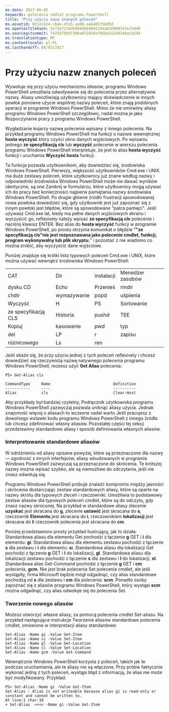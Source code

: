 ```yaml
---
ms.date: 2017-06-05
keywords: polecenia cmdlet programu PowerShell
title: "Przy użyciu nazw znanych poleceń"
ms.assetid: 021e2424-c64e-4fa5-aa98-aa6405758d5d
ms.openlocfilehash: 5e72e721bdb9d48684092344a0169907e7e25d40
ms.sourcegitcommit: 74255f0b5f386a072458af058a15240140acb294
ms.translationtype: MT
ms.contentlocale: pl-PL
ms.lasthandoff: 08/03/2017
---
```

# <a name="using-familiar-command-names"></a>Przy użyciu nazw znanych poleceń
Wywołuje się przy użyciu mechanizmu *aliasów*, programu Windows PowerShell umożliwia odwoływanie się do polecenia przez alternatywne nazwy. Aliasy umożliwiają użytkownicy mający doświadczenie w innych powłok ponowne użycie wspólnej nazwy poleceń, które znają podobnych operacji w programie Windows PowerShell. Mimo że nie omówimy aliasy programu Windows PowerShell szczegółowo, nadal można je jako Rozpoczynanie pracy z programu Windows PowerShell.

Wygładzanie kojarzy nazwę polecenia wpisany z innego polecenia. Na przykład programu Windows PowerShell ma funkcji o nazwie wewnętrznej **hosta wyczyść** który czyści okno danych wyjściowych. Po wpisaniu jednego **ze specyfikacją cls** lub **wyczyść** polecenie w wierszu polecenia programu Windows PowerShell interpretuje, że jest to alias **hosta wyczyść** funkcji i uruchamia  **Wyczyść hosta** funkcji.

Ta funkcja pozwala użytkownikom, aby dowiedzieć się, środowiska Windows PowerShell. Pierwszy, większość użytkowników Cmd.exe i UNIX ma duże zestawy poleceń, które użytkownicy już znane według nazwy i odpowiedniki środowiska Windows PowerShell może nie dawać wyników identyczne, są one Zamknij w formularzu, które użytkownicy mogą używać ich do pracy bez konieczności najpierw pamiętania nazwy środowiska Windows PowerShell. Po drugie główne źródło frustracji spowodowanej nowa powłoka dowiedzieć się, gdy użytkownik jest już zapoznać się z innym powłoki jest błędów, które są spowodowane "palca pamięci". Jeśli używasz Cmd.exe lat, kiedy ma pełne danych wyjściowych ekranu i wyczyścić go, reflexively należy wpisać **ze specyfikacją cls** polecenie i naciśnij klawisz ENTER. Bez alias do **hosta wyczyść** funkcji w programie Windows PowerShell, po prostu otrzyma komunikat o błędzie "**"ze specyfikacją cls"nie jest rozpoznawana jako polecenie cmdlet, funkcji, program wykonywalny lub plik skryptu.**" i pozostać z nie wiadomo co można zrobić, aby wyczyścić dane wyjściowe.

Poniżej znajduje się krótki lista typowych poleceń Cmd.exe i UNIX, które można używać wewnątrz środowiska Windows PowerShell:

|||||
|-|-|-|-|
|CAT|Dir|instalacji|Menedżer zasobów|
|dysku CD|Echo|Przenieś|rmdir|
|chdir|wymazywanie|popd|uśpienia|
|Wyczyść|H|PS|Sortowanie|
|ze specyfikacją CLS|Historia|pushd|TEE|
|Kopiuj|kasowanie|pwd|typ|
|del|LP|r|zapisu|
|różnicowego|Ls|ren||

Jeśli okaże się, że przy użyciu jednej z tych poleceń reflexively i chcesz dowiedzieć się rzeczywistą nazwę natywnego polecenia programu Windows PowerShell, możesz użyć **Get Alias** polecenia:

```
PS> Get-Alias cls

CommandType     Name                            Definition
-----------     ----                            ----------
Alias           cls                             Clear-Host
```

Aby przykłady był bardziej czytelny, Podręcznik użytkownika programu Windows PowerShell zazwyczaj pozwala uniknąć aliasy użycia. Jednak znajomość więcej o aliasach to wczesne nadal warto Jeśli pracujesz z dowolnego wstawki kodu programu Windows PowerShell z innego źródła lub chcesz zdefiniować własny aliasów. Pozostałej części tej sekcji przedstawimy standardowe aliasy i sposób definiowania własnych aliasów.

### <a name="interpreting-standard-aliases"></a>Interpretowanie standardowe aliasów
W odróżnieniu od aliasy opisane powyżej, które są przeznaczone dla nazwy — zgodność z innych interfejsów, aliasy wbudowanych w programie Windows PowerShell zazwyczaj są przeznaczone do skrócenia. Te krótszej nazwy można wpisać szybko, ale są niemożliwe do odczytania, jeśli nie znasz odwołują się.

Programu Windows PowerShell próbuje znaleźć kompromis między jasności i skrócenia dostarczając zestaw standardowych aliasy, które są oparte na nazwy skrótu dla typowych zleceń i rzeczowniki. Umożliwia to podstawowy zestaw aliasów dla typowych poleceń cmdlet, które są do odczytu, gdy znasz nazwy skróconej. Na przykład w standardowe aliasy zlecenie **uzyskać** jest skracana do **g**, zlecenie **ustawić** jest skracana do **s**, rzeczownik **Elementu** jest skracana do **i**, rzeczownikiem **lokalizacji** jest skracana do **l**i rzeczownik polecenia jest skracana do **cm**.

Poniżej przedstawiono prosty przykład ilustrujący, jak to działa. Standardowa aliasu dla elementu Get pochodzi z łączenie **g** GET i **i** dla elementu: **gi**. Standardowa aliasu dla elementu zestawu pochodzi z łączenie **s** dla zestawu i **i** dla elementu: **si**. Standardowa aliasu dla lokalizacji Get pochodzi z łączenie **g** GET i **l** do lokalizacji, **gl**. Standardowa aliasu dla lokalizacji zestawu pochodzi z łączenie **s** dla zestawu i **l** do lokalizacji, **sl**. Standardowa alias Get-Command pochodzi z łączenie **g** GET i **cm** polecenia, **gcm**. Nie jest brak polecenia Set polecenia cmdlet, ale jeśli wystąpiły, firma Microsoft będzie mógł odgadnąć, czy alias standardowe pochodzą od **s** dla zestawu i **cm** dla polecenia: **scm**. Ponadto osoby zapoznać się z aliasów programu Windows PowerShell, który wystąpi **scm** można odgadnąć, czy alias odwołuje się do polecenia Set.

### <a name="creating-new-aliases"></a>Tworzenie nowego aliasów
Możesz utworzyć własne aliasy, za pomocą polecenia cmdlet Set-aliasu. Na przykład następujące instrukcje Tworzenie aliasów standardowe polecenia cmdlet, omówione w interpretacji aliasy standardowe:

```
Set-Alias -Name gi -Value Get-Item
Set-Alias -Name si -Value Set-Item
Set-Alias -Name gl -Value Get-Location
Set-Alias -Name sl -Value Set-Location
Set-Alias -Name gcm -Value Get-Command
```

Wewnętrznie Windows PowerShell korzysta z poleceń, takich jak te podczas uruchamiania, ale te aliasy nie są włączone. Przy próbie faktycznie wykonać jedną z tych poleceń, wystąpi błąd z informacją, że alias nie może być modyfikowany. Przykład:

```
PS> Set-Alias -Name gi -Value Get-Item
Set-Alias : Alias is not writeable because alias gi is read-only or constant and cannot be written to.
At line:1 char:10
+ Set-Alias  <<<< -Name gi -Value Get-Item
```

